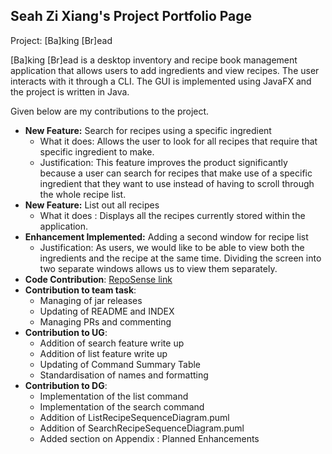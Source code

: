 ## Seah Zi Xiang's Project Portfolio Page

Project: [Ba]king [Br]ead

[Ba]king [Br]ead is a desktop inventory and recipe book management application that allows users to add ingredients and view
recipes. The user interacts with it through a CLI. The GUI is implemented using JavaFX and the project is written in Java.

Given below are my contributions to the project.

- **New Feature:** Search for recipes using a specific ingredient
  - What it does: Allows the user to look for all recipes that require that specific ingredient to make.
  - Justification: This feature improves the product significantly because a user can search for recipes that make use of a 
  specific ingredient that they want to use instead of having to scroll through the whole recipe list.
- **New Feature:** List out all recipes
  - What it does : Displays all the recipes currently stored within the application.
- **Enhancement Implemented:** Adding a second window for recipe list
  - Justification: As users, we would like to be able to view both the ingredients and the recipe at the same time. Dividing 
    the screen into two separate windows allows us to view them separately.
- **Code Contribution**: [RepoSense link](https://nus-cs2103-ay2324s1.github.io/tp-dashboard/?search=prawnzyy&breakdown=false&sort=groupTitle%20dsc&sortWithin=title&since=2023-09-22&timeframe=commit&mergegroup=&groupSelect=groupByRepos)
- **Contribution to team task**:
  - Managing of jar releases
  - Updating of README and INDEX
  - Managing PRs and commenting
- **Contribution to UG**:
  - Addition of search feature write up
  - Addition of list feature write up
  - Updating of Command Summary Table
  - Standardisation of names and formatting
- **Contribution to DG**:
  - Implementation of the list command
  - Implementation of the search command
  - Addition of ListRecipeSequenceDiagram.puml
  - Addition of SearchRecipeSequenceDiagram.puml
  - Added section on Appendix : Planned Enhancements

